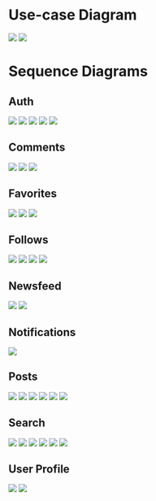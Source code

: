 <h1>Use-case Diagram</h1>
<img src="CookBookSimple.drawio.png">
<img src="Cookbook.drawio.png">
<h1>Sequence Diagrams</h1>
<h2>Auth</h2>
<img src="auth/ChangePassword.png">
<img src="auth/ForgotPassword.png">
<img src="auth/Login.png">
<img src="auth/Register.png">
<img src="auth/VerifyEmail.png">
<h2>Comments</h2>
<img src="comments/AddComment.png">
<img src="comments/DeleteComment.png">
<img src="comments/ViewComments.png">
<h2>Favorites</h2>
<img src="favorites/AddPostToFavorites.png">
<img src="favorites/RemovePostFromFavorites.png">
<img src="favorites/ViewFavorites.png">
<h2>Follows</h2>
<img src="follows/FollowUser.png">
<img src="follows/UnfollowUser.png">
<img src="follows/ViewFollowers.png">
<img src="follows/ViewFollowing.png">
<h2>Newsfeed</h2>
<img src="newsfeed/ShowGuestNewsfeed.png">
<img src="newsfeed/ShowUserNewsfeed.png">
<h2>Notifications</h2>
<img src="notification/Notification.png">
<h2>Posts</h2>
<img src="posts/CreatePost.png">
<img src="posts/DeletePost.png">
<img src="posts/EditPost.png">
<img src="posts/LikePost.png">
<img src="posts/UnlikePost.png">
<img src="posts/ViewPostDetails.png">
<h2>Search</h2>
<img src="search/DeleteAllHistory.png">
<img src="search/DeleteHistoryById.png">
<img src="search/SearchHistory.png">
<img src="search/SearchPosts.png">
<img src="search/SearchRecipes.png">
<img src="search/SuggestSearch.png">
<h2>User Profile</h2>
<img src="user_profile/GetUserProfile.png">
<img src="user_profile/UpdateProfile.png">

